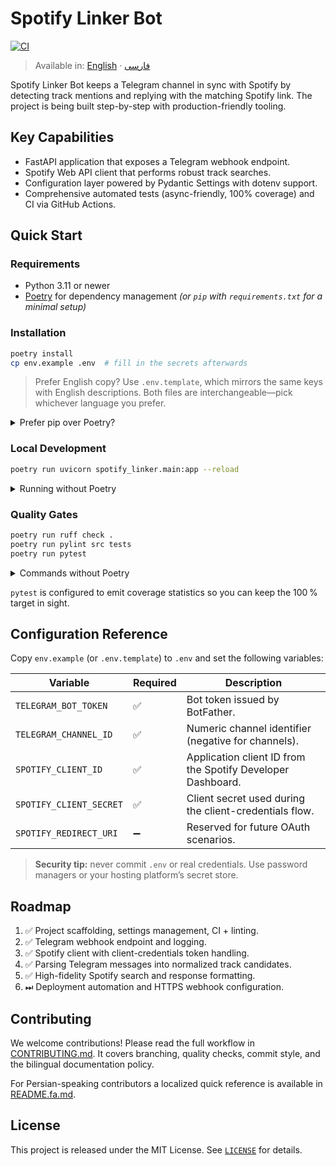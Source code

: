# Spotify Linker Bot

[![CI](https://github.com/FarhadKhakzad/spotify-linker/actions/workflows/ci.yml/badge.svg)](https://github.com/FarhadKhakzad/spotify-linker/actions/workflows/ci.yml)

> Available in: [English](README.md) · [فارسی](README.fa.md)

Spotify Linker Bot keeps a Telegram channel in sync with Spotify by detecting track mentions and replying with the matching Spotify link. The project is being built step-by-step with production-friendly tooling.

## Key Capabilities

- FastAPI application that exposes a Telegram webhook endpoint.
- Spotify Web API client that performs robust track searches.
- Configuration layer powered by Pydantic Settings with dotenv support.
- Comprehensive automated tests (async-friendly, 100% coverage) and CI via GitHub Actions.

## Quick Start

### Requirements

- Python 3.11 or newer
- [Poetry](https://python-poetry.org/) for dependency management *(or `pip` with `requirements.txt` for a minimal setup)*

### Installation

```bash
poetry install
cp env.example .env  # fill in the secrets afterwards
```

> Prefer English copy? Use `.env.template`, which mirrors the same keys with English descriptions. Both files are interchangeable—pick whichever language you prefer.

<details>
<summary>Prefer pip over Poetry?</summary>

```bash
python -m venv .venv
.venv\Scripts\activate  # on Windows
source .venv/bin/activate  # on macOS/Linux
pip install -r requirements.txt
# optional: pip install -r requirements-dev.txt  # tooling like pytest & ruff
cp env.example .env
# (alternatively) cp .env.template .env
```

</details>

### Local Development

```bash
poetry run uvicorn spotify_linker.main:app --reload
```

<details>
<summary>Running without Poetry</summary>

```bash
uvicorn spotify_linker.main:app --reload
```

</details>

### Quality Gates

```bash
poetry run ruff check .
poetry run pylint src tests
poetry run pytest
```

<details>
<summary>Commands without Poetry</summary>

```bash
# make sure requirements-dev.txt (or equivalent tools) is installed
ruff check .
pylint src tests
pytest
```

</details>

`pytest` is configured to emit coverage statistics so you can keep the 100 % target in sight.

## Configuration Reference

Copy `env.example` (or `.env.template`) to `.env` and set the following variables:

| Variable | Required | Description |
| --- | --- | --- |
| `TELEGRAM_BOT_TOKEN` | ✅ | Bot token issued by BotFather. |
| `TELEGRAM_CHANNEL_ID` | ✅ | Numeric channel identifier (negative for channels). |
| `SPOTIFY_CLIENT_ID` | ✅ | Application client ID from the Spotify Developer Dashboard. |
| `SPOTIFY_CLIENT_SECRET` | ✅ | Client secret used during the client-credentials flow. |
| `SPOTIFY_REDIRECT_URI` | ➖ | Reserved for future OAuth scenarios. |

> **Security tip:** never commit `.env` or real credentials. Use password managers or your hosting platform’s secret store.

## Roadmap

1. ✅ Project scaffolding, settings management, CI + linting.
2. ✅ Telegram webhook endpoint and logging.
3. ✅ Spotify client with client-credentials token handling.
4. ✅ Parsing Telegram messages into normalized track candidates.
5. ✅ High-fidelity Spotify search and response formatting.
6. ⏭ Deployment automation and HTTPS webhook configuration.

## Contributing

We welcome contributions! Please read the full workflow in [CONTRIBUTING.md](CONTRIBUTING.md). It covers branching, quality checks, commit style, and the bilingual documentation policy.

For Persian-speaking contributors a localized quick reference is available in [README.fa.md](README.fa.md).

## License

This project is released under the MIT License. See [`LICENSE`](LICENSE) for details.
